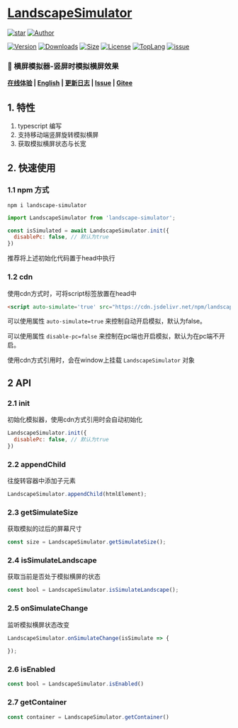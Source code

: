 # [LandscapeSimulator](https://www.github.com/theajack/landscape-simulator)

<p>
    <a href="https://www.github.com/theajack/landscape-simulator"><img src="https://img.shields.io/github/stars/theajack/landscape-simulator.svg?style=social" alt="star"></a>
    <a href="https://theajack.github.io"><img src="https://img.shields.io/badge/author-theajack-blue.svg?style=social" alt="Author"></a>
</p> 

<p>
    <a href="https://www.npmjs.com/package/landscape-simulator"><img src="https://img.shields.io/npm/v/landscape-simulator.svg" alt="Version"></a>
    <a href="https://npmcharts.com/compare/landscape-simulator?minimal=true"><img src="https://img.shields.io/npm/dm/landscape-simulator.svg" alt="Downloads"></a>
    <a href="https://cdn.jsdelivr.net/npm/landscape-simulator/landscape-simulator.min.js"><img src="https://img.shields.io/bundlephobia/minzip/landscape-simulator.svg" alt="Size"></a>
    <a href="https://github.com/theajack/landscape-simulator/blob/master/LICENSE"><img src="https://img.shields.io/npm/l/landscape-simulator.svg" alt="License"></a>
    <a href="https://github.com/theajack/landscape-simulator/search?l=typescript"><img src="https://img.shields.io/github/languages/top/theajack/landscape-simulator.svg" alt="TopLang"></a>
    <a href="https://github.com/theajack/landscape-simulator/issues"><img src="https://img.shields.io/github/issues-closed/theajack/landscape-simulator.svg" alt="issue"></a>
</p>

<h3>🚀 横屏模拟器-竖屏时模拟横屏效果</h3>

**[在线体验](https://theajack.github.io/landscape-simulator) | [English](https://github.com/theajack/landscape-simulator/blob/master/README.md) | [更新日志](https://github.com/theajack/landscape-simulator/blob/master/helper/version.md) | [Issue](https://github.com/theajack/landscape-simulator/issues/new) | [Gitee](https://gitee.com/theajack/landscape-simulator)**

## 1. 特性

1. typescript 编写
2. 支持移动端竖屏旋转模拟横屏
3. 获取模拟横屏状态与长宽

## 2. 快速使用

### 1.1 npm 方式

```
npm i landscape-simulator
```

```js
import LandscapeSimulator from 'landscape-simulator';

const isSimulated = await LandscapeSimulator.init({
  disablePc: false, // 默认为true
})
```

推荐将上述初始化代码置于head中执行

### 1.2 cdn

使用cdn方式时，可将script标签放置在head中

```html
<script auto-simulate='true' src="https://cdn.jsdelivr.net/npm/landscape-simulator"></script>
```

可以使用属性 `auto-simulate=true` 来控制自动开启模拟，默认为false。

可以使用属性 `disable-pc=false` 来控制在pc端也开启模拟，默认为在pc端不开启。

使用cdn方式引用时，会在window上挂载 `LandscapeSimulator` 对象

## 2 API

### 2.1 init

初始化模拟器，使用cdn方式引用时会自动初始化

```js
LandscapeSimulator.init({
  disablePc: false, // 默认为true
})
```

### 2.2 appendChild

往旋转容器中添加子元素

```js
LandscapeSimulator.appendChild(htmlElement);
```

### 2.3 getSimulateSize

获取模拟的过后的屏幕尺寸

```js
const size = LandscapeSimulator.getSimulateSize();
```

### 2.4 isSimulateLandscape

获取当前是否处于模拟横屏的状态

```js
const bool = LandscapeSimulator.isSimulateLandscape();
```

### 2.5 onSimulateChange

监听模拟横屏状态改变

```js
LandscapeSimulator.onSimulateChange(isSimulate => {
  
});
```

### 2.6 isEnabled

```js
const bool = LandscapeSimulator.isEnabled()
```

### 2.7 getContainer

```js
const container = LandscapeSimulator.getContainer()
```